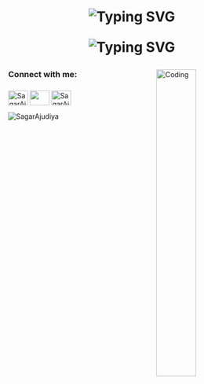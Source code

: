 <h1 align="center"> 
  
![Typing SVG](https://readme-typing-svg.herokuapp.com?font=Caveat&color=black&size=40&center=true&width=500&height=60&lines=Hello%2C+Community..!;)

![Typing SVG](https://readme-typing-svg.herokuapp.com?font=Caveat&color=black&size=30&center=true&width=500&height=50&lines=I+am+Sagar+Ajudiya...;) 
  
</h1>

<img align="right" alt="Coding" width="40%" src="./image/splash.gif">

<h3 align="left">Connect with me:</h3>
<h3></h3>


<p align="left" >
<a href="https://github.com/SagarAjudiya" target="blank"><img align="center" src="https://cdn-icons-png.flaticon.com/512/733/733553.png" alt="SagarAjudiya" height="30" width="40" /></a>
<a href="https://linkedin.com/in/sagar-ajudiya" target="blank"><img align="center" src="https://cdn-icons-png.flaticon.com/512/3128/3128329.png" height="30" width="40" /></a>
<a href="mailto:sagarajudiya000@gmail.com" target="blank"><img align="center" src="https://cdn-icons-png.flaticon.com/128/5968/5968534.png" alt="SagarAjudiya" height="30" width="40" /></a>
</p>

<p>
<img align="left" src="https://github-readme-stats.vercel.app/api/top-langs?username=SagarAjudiya&show_icons=true&theme=blueberry&locale=en&layout=compact" alt="SagarAjudiya" 
</p>

